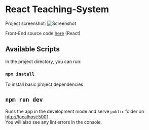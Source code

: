 # React Teaching-System

Project screenshot:
![Screenshot](https://raw.githubusercontent.com/AliReza99/webproj-client/main/screenshots/sc1.png)

Front-End source code [here](https://github.com/AliReza99/React-Teaching-System-Client) (React)

## Available Scripts

In the project directory, you can run:

### `npm install`

To install basic project dependencies

## `npm run dev`

Runs the app in the development mode and serve `public` folder on [http://localhost:5001](http://localhost:5001) .\
You will also see any lint errors in the console.
